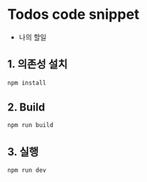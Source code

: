 # Todos code snippet
  - 나의 할일

## 1. 의존성 설치
```bash 
npm install
```
## 2. Build
```bash 
npm run build
```
## 3. 실행
```bash
npm run dev
```
